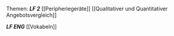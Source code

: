 
Themen:
***LF 2***
[[Peripheriegeräte]]
[[Qualitativer und Quantitativer Angebotsvergleich]]

***LF ENG***
[[Vokabeln]]